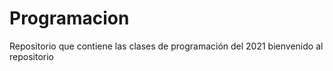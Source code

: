 # Programacion
Repositorio que contiene las clases de programación del 2021
bienvenido al repositorio